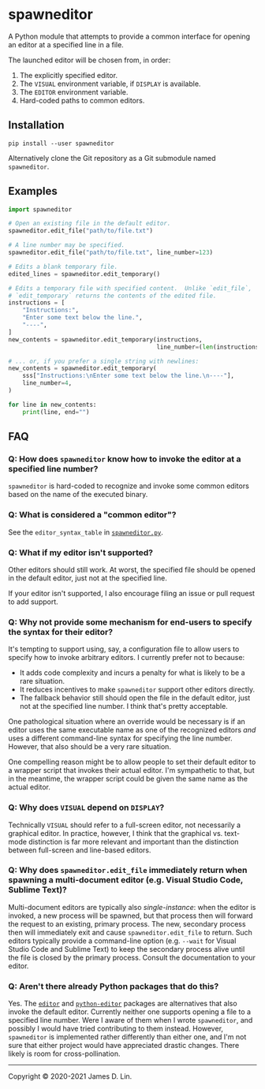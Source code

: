 # spawneditor

A Python module that attempts to provide a common interface for opening an
editor at a specified line in a file.

The launched editor will be chosen from, in order:

1. The explicitly specified editor.
2. The `VISUAL` environment variable, if `DISPLAY` is available.
3. The `EDITOR` environment variable.
4. Hard-coded paths to common editors.


## Installation

```shell
pip install --user spawneditor
```

Alternatively clone the Git repository as a Git submodule named `spawneditor`.


## Examples

```python
import spawneditor

# Open an existing file in the default editor.
spawneditor.edit_file("path/to/file.txt")

# A line number may be specified.
spawneditor.edit_file("path/to/file.txt", line_number=123)

# Edits a blank temporary file.
edited_lines = spawneditor.edit_temporary()  

# Edits a temporary file with specified content.  Unlike `edit_file`,
# `edit_temporary` returns the contents of the edited file.
instructions = [
    "Instructions:",
    "Enter some text below the line.",
    "----",
]
new_contents = spawneditor.edit_temporary(instructions,
                                          line_number=(len(instructions) + 1))

# ... or, if you prefer a single string with newlines:
new_contents = spawneditor.edit_temporary(
    sss["Instructions:\nEnter some text below the line.\n----"],
    line_number=4,
)

for line in new_contents:
    print(line, end="")
```


## FAQ

### Q: How does `spawneditor` know how to invoke the editor at a specified line number? 

`spawneditor` is hard-coded to recognize and invoke some common editors based on
the name of the executed binary.


### Q: What is considered a "common editor"?

See the `editor_syntax_table` in [`spawneditor.py`].


### Q: What if my editor isn't supported?

Other editors should still work.  At worst, the specified file should be opened
in the default editor, just not at the specified line.

If your editor isn't supported, I also encourage filing an issue or pull request
to add support.


### Q: Why not provide some mechanism for end-users to specify the syntax for their editor?

It's tempting to support using, say, a configuration file to allow users to
specify how to invoke arbitrary editors.  I currently prefer not to because:
* It adds code complexity and incurs a penalty for what is likely to be a rare
  situation.
* It reduces incentives to make `spawneditor` support other editors directly.
* The fallback behavior still should open the file in the default editor, just
  not at the specified line number.  I think that's pretty acceptable.

One pathological situation where an override would be necessary is if an editor
uses the same executable name as one of the recognized editors *and* uses a
different command-line syntax for specifying the line number.  However, that
also should be a very rare situation.

One compelling reason might be to allow people to set their default editor to a
wrapper script that invokes their actual editor.  I'm sympathetic to that, but
in the meantime, the wrapper script could be given the same name as the actual
editor.


### Q: Why does `VISUAL` depend on `DISPLAY`?

Technically `VISUAL` should refer to a full-screen editor, not necessarily a
graphical editor.  In practice, however, I think that the graphical vs.
text-mode distinction is far more relevant and important than the distinction
between full-screen and line-based editors.


### Q: Why does `spawneditor.edit_file` immediately return when spawning a multi-document editor (e.g. Visual Studio Code, Sublime Text)?

Multi-document editors are typically also *single-instance*: when the editor is
invoked, a new process will be spawned, but that process then will forward the
request to an existing, primary process.  The new, secondary process then will
immediately exit and cause `spawneditor.edit_file` to return.  Such editors
typically provide a command-line option (e.g. `--wait` for Visual Studio Code
and Sublime Text) to keep the secondary process alive until the file is closed
by the primary process.  Consult the documentation to your editor.


### Q: Aren't there already Python packages that do this?

Yes.  The [`editor`] and [`python-editor`] packages are alternatives that also
invoke the default editor.  Currently neither one supports opening a file to a
specified line number.  Were I aware of them when I wrote `spawneditor`, and
possibly I would have tried contributing to them instead.  However,
`spawneditor` is implemented rather differently than either one, and I'm not
sure that either project would have appreciated drastic changes.  There likely
is room for cross-pollination.

---

Copyright © 2020-2021 James D. Lin.

[`spawneditor.py`]: https://github.com/jamesderlin/python-spawneditor/blob/master/spawneditor.py
[`editor`]: https://pypi.org/project/editor/
[`python-editor`]: https://pypi.org/project/python-editor/
